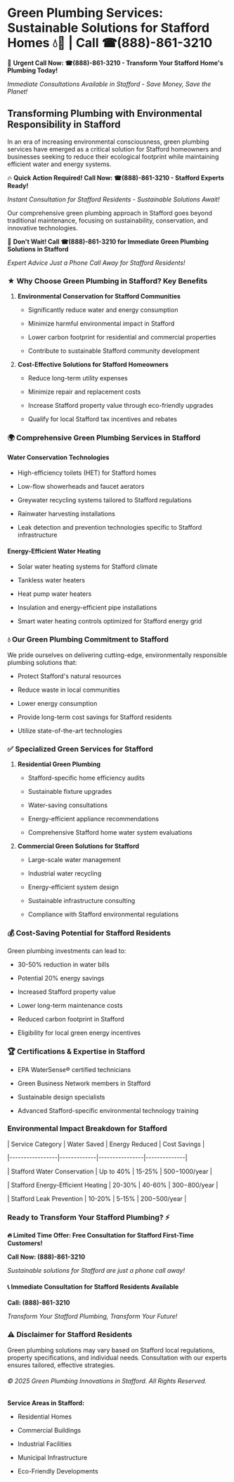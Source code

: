 # Green Plumbing Services: Sustainable Solutions for Stafford Homes 💧🌿 | Call ☎(888)-861-3210

🚨 **Urgent Call Now: ☎(888)-861-3210 - Transform Your Stafford Home's Plumbing Today!**
*Immediate Consultations Available in Stafford - Save Money, Save the Planet!*

## Transforming Plumbing with Environmental Responsibility in Stafford

In an era of increasing environmental consciousness, green plumbing services have emerged as a critical solution for Stafford homeowners and businesses seeking to reduce their ecological footprint while maintaining efficient water and energy systems. 

🔥 **Quick Action Required! Call Now: ☎(888)-861-3210 - Stafford Experts Ready!**
*Instant Consultation for Stafford Residents - Sustainable Solutions Await!*

Our comprehensive green plumbing approach in Stafford goes beyond traditional maintenance, focusing on sustainability, conservation, and innovative technologies.

🚨 **Don't Wait! Call ☎(888)-861-3210 for Immediate Green Plumbing Solutions in Stafford**
*Expert Advice Just a Phone Call Away for Stafford Residents!*

### ★ Why Choose Green Plumbing in Stafford? Key Benefits

1. **Environmental Conservation for Stafford Communities** 
   - Significantly reduce water and energy consumption
   - Minimize harmful environmental impact in Stafford
   - Lower carbon footprint for residential and commercial properties
   - Contribute to sustainable Stafford community development

2. **Cost-Effective Solutions for Stafford Homeowners** 
   - Reduce long-term utility expenses
   - Minimize repair and replacement costs
   - Increase Stafford property value through eco-friendly upgrades
   - Qualify for local Stafford tax incentives and rebates

### 🌍 Comprehensive Green Plumbing Services in Stafford

#### Water Conservation Technologies
- High-efficiency toilets (HET) for Stafford homes
- Low-flow showerheads and faucet aerators
- Greywater recycling systems tailored to Stafford regulations
- Rainwater harvesting installations
- Leak detection and prevention technologies specific to Stafford infrastructure

#### Energy-Efficient Water Heating
- Solar water heating systems for Stafford climate
- Tankless water heaters
- Heat pump water heaters
- Insulation and energy-efficient pipe installations
- Smart water heating controls optimized for Stafford energy grid

### 💧 Our Green Plumbing Commitment to Stafford

We pride ourselves on delivering cutting-edge, environmentally responsible plumbing solutions that:
- Protect Stafford's natural resources
- Reduce waste in local communities
- Lower energy consumption
- Provide long-term cost savings for Stafford residents
- Utilize state-of-the-art technologies

### ✅ Specialized Green Services for Stafford

1. **Residential Green Plumbing**
   - Stafford-specific home efficiency audits
   - Sustainable fixture upgrades
   - Water-saving consultations
   - Energy-efficient appliance recommendations
   - Comprehensive Stafford home water system evaluations

2. **Commercial Green Solutions for Stafford**
   - Large-scale water management
   - Industrial water recycling
   - Energy-efficient system design
   - Sustainable infrastructure consulting
   - Compliance with Stafford environmental regulations

### 💰 Cost-Saving Potential for Stafford Residents

Green plumbing investments can lead to:
- 30-50% reduction in water bills
- Potential 20% energy savings
- Increased Stafford property value
- Lower long-term maintenance costs
- Reduced carbon footprint in Stafford
- Eligibility for local green energy incentives

### 🏆 Certifications & Expertise in Stafford

- EPA WaterSense® certified technicians
- Green Business Network members in Stafford
- Sustainable design specialists
- Advanced Stafford-specific environmental technology training

### Environmental Impact Breakdown for Stafford

| Service Category | Water Saved | Energy Reduced | Cost Savings |
|-----------------|-------------|----------------|--------------|
| Stafford Water Conservation | Up to 40% | 15-25% | $500-$1000/year |
| Stafford Energy-Efficient Heating | 20-30% | 40-60% | $300-$800/year |
| Stafford Leak Prevention | 10-20% | 5-15% | $200-$500/year |

### Ready to Transform Your Stafford Plumbing? ⚡

**🔥 Limited Time Offer: Free Consultation for Stafford First-Time Customers!**

**Call Now: (888)-861-3210**
*Sustainable solutions for Stafford are just a phone call away!*

#### 📞 Immediate Consultation for Stafford Residents Available

**Call: (888)-861-3210**
*Transform Your Stafford Plumbing, Transform Your Future!*

### ⚠️ Disclaimer for Stafford Residents

Green plumbing solutions may vary based on Stafford local regulations, property specifications, and individual needs. Consultation with our experts ensures tailored, effective strategies.

###### © 2025 Green Plumbing Innovations in Stafford. All Rights Reserved.

**Service Areas in Stafford:** 
- Residential Homes
- Commercial Buildings
- Industrial Facilities
- Municipal Infrastructure
- Eco-Friendly Developments